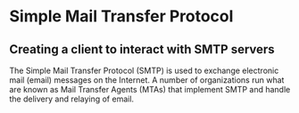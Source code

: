 # Simple Mail Transfer Protocol
## Creating a client to interact with SMTP servers
The Simple Mail Transfer Protocol (SMTP) is used to exchange electronic mail (email) messages on the Internet. A number of organizations run what are known as Mail Transfer Agents (MTAs) that implement SMTP and handle the delivery and relaying of email.